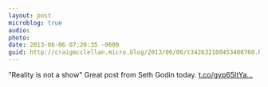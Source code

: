 ```yaml
---
layout: post
microblog: true
audio: 
photo: 
date: 2013-06-06 07:20:35 -0600
guid: http://craigmcclellan.micro.blog/2013/06/06/t342632108453408768.html
---
```

"Reality is not a show" Great post from Seth Godin today.  [t.co/gyp65ItYa...](http://t.co/gyp65ItYaV)
